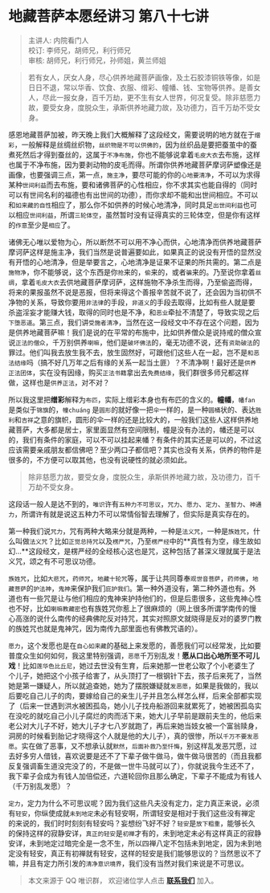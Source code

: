 # 地藏菩萨本愿经讲习 第八十七讲

> 主讲人: 内院看门人 <br />
> 校订: 李师兄，胡师兄，利行师兄 <br />
> 审核: 胡师兄，利行师兄，孙师姐，黄兰师姐 <br />

> 若有女人，厌女人身，尽心供养地藏菩萨画像，及土石胶漆铜铁等像，如是日日不退，常以华香、饮食、衣服、缯彩、幢幡、钱、宝物等供养。是善女人，尽此一报女身，百千万劫，更不生有女人世界，何况复受。除非慈愿力故，要受女身，度脱众生，承斯供养地藏力故，及功德力，百千万劫不受女身。

感恩地藏菩萨加被，昨天晚上我们大概解释了这段经文，需要说明的地方就在于`缯彩`，一般解释是丝绸丝织物，`丝织物是不可以供佛的`，因为丝织品是要把蚕茧中的蚕煮死然后才得到蚕丝的，这属于`不净布施`，你也不能够说拿着`毛皮大衣`去布施，这样也属于不净布施，因为要剥动物的皮毛而得。所谓你供养地藏菩萨摩诃萨塑像还是画像，也要强调三点，第一点，`施主净`，要尽可能的你的`心地要清净`，不可以为求得某种`世间利益`而去布施，要和诸佛菩萨的心性相应，你不求其实也能自得的（同时可以有世间名利的福德也有出世间的功德），而你求却不能和出世间相应。不可以和`如来藏的自性`相应了，那么你不如供养的时候心地清净，同时具足`出世间利益`也可以相应`世间利益`，所谓`三轮体空`，虽然暂时没有证得真实的三轮体空，但是你有这样的`作意`至少是`相应`了。

诸佛无心唯以爱物为心，所以断然不可以用不净心而供，心地清净而供养地藏菩萨摩诃萨这样是施主净，我们当然是说普遍要如此，如果真正的说没有开悟的显然没有开悟的心地清净，但是举要言之，心地清净是证果不证果的所共需的。第二点是`施物净`，你不能够说，这个东西是你`抢`来的，`偷`来的，或者`骗`来的。乃至说你拿着`丝绸`，拿着`毛皮大衣`去供地藏菩萨摩诃萨，这样施物不净杀生而得，乃至偷盗而得，将来的果报虽然不说是恶报，但将来得这个善报辛苦就不说了，还会因为当初供不净物的关系，导致你要用`非法律`的手段，`非道义`的手段去取得，比如有些人就是要杀盗淫妄才能赚大钱，取得的同时也是不净，和`恶业`牵扯不清楚了，导致实现之后`下堕恶道`。第三点，我们讲`受施者清净`，当然在这一段经文中不存在这个问题，因为是供养地藏菩萨嘛！我们是说的在平常的布施中，比如供养僧众是说持戒的僧众宣说`正法的僧众`，千万别供养`喇嘛`，他们是`破坏佛法`的，毫无功德不说，还有`资助破法`的罪过。他们叫我去放生我不去，放生固然好，可跟他们这些人在一起，岂不是`和恶法结缘`吗（搞不好几万年之后有缘的关系一起当土匪）？不清净啊！最好还是`供养正法团体`，实在没有因缘，购买`正法书籍`拿出去`免费结缘`，我们群很多师兄都这样做，这样也是`供养正法`，对不对？

所以我这里把**缯彩**解释为`布匹`，实际上缯彩本身也有布匹的含义的。**幢幡**，`幡fan` 是类似于`锦旗`的，`幢chuáng` 是`圆形`的就好像一把`伞`一样的，是一种`圆桶`状的、表达`胜利`和`吉祥`之意的旗帜，圆形的伞一样的还是比较大的，一般我们这些人这样供养地藏菩萨，大多都是居士，家里面显然有空间限制，幢是没有办法的，幡还是可以的，我们有条件的家庭，可以不可以挂起来幡？有条件的其实还是可以的，不过这应该需要亲戚朋友都信佛吧？至少两口子都信吧？其实也没有关系，供养的物件是很多的，不方便可以取其他，也没有说硬性的就必须如此。

> 除非慈愿力故，要受女身，度脱众生，承斯供养地藏力故，及功德力，百千万劫不受女身。

这段话一般人是达不到的，`唯识`许有`五种力不可思议`，`咒力`、`愿力`、`定力`、`圣智力`、`神通力`，所谓许有就是说这五种力不可以常情俗智去理解了，但实际是真实存在的。

第一种我们说`咒力`，咒有两种大略来分就是两种，一种是`法义咒`，一种是`族姓咒`，什么叫做`法义咒`？比如`正觉总持咒`以及`楞严咒`，乃至`楞严经`中的**真性有为空，缘生故如幻...**这段经文，是楞严经的全经核心这也是咒，这种包括了甚深义理就属于是法义咒，颂之有不可思议功德。

`族姓咒`，比如`大悲咒`，`药师咒`，`地藏十轮咒`等，属于让共同尊奉`观世音菩萨`，`药师佛`，`地藏菩萨`的`护法神`，`鬼神`来保护我们`庇护我们`。第一种外道没有，第二种外道也有。外道也有一些咒是让与他们相应的鬼神来护持他们的，但是后患很多，这些鬼神心性也不好，比如`喇嘛教藏密`也有族姓咒你惹上了很麻烦的（网上很多所谓学南传的慢心高涨的说什么南传的经典佛陀反对持咒，其实对照原文就晓得是反对的婆罗门教的族姓咒也就是鬼神咒，因为南传九部里面也有佛教咒语的）。

`愿力`，这个发愿也是在`自心如来藏`的基础上来发愿的，善愿我们可以经常发，比如要普度众生如何如何，我这里特别强调，`恶愿`千万别乱发！**愿从口出心地所至不可儿戏**！比如`莲华色比丘尼`，她过去世没有生育，后来她那一世老公取了个小老婆生了个儿子，她把这个小孩子给害了，从头顶打了一根钢针下去，孩子后来死了，当然她是第一嫌疑人，所以就追查她，她为了摆脱嫌疑就`发恶愿`，如果是我做的，我以后要吃自己儿子的肉，要嫁给自己的亲生儿子并且怎么样怎么样，后来全部都实现了（后来一世遇到洪水被困孤岛，她小儿子找舟船游回来就累死了，她被困孤岛实在没吃的就吃自己小儿子腐烂的肉而活下来，她大儿子早前是跟前夫生的，他后来老公对大儿子不好，她大儿子才七八岁就跑了，再后来她当妓女被一个富翁赎身，洞房的时候看到胎记才晓得这个人就是他的大儿子），真的很惨，所以`千万不要发恶愿`。实在做了恶事，又不想承认就`默然`，`后面补救乃至忏悔`，别这样乱发恶咒愿，过去好多穷人借钱，喜欢说要是还不了下辈子做牛做马，做牛做马很苦的（而且我都反复强调畜生道没完没了的，不是做一世牛马就可以了），你就说我今生还不了，我下辈子会成为有钱人加倍偿还，六道轮回你且那么确定，下辈子不能成为有钱人（千万别乱发愿）？

`定力`，定力为什么不可思议呢？因为我们这些凡夫没有定力，定力真正来说，必须有`轻安`，你纵使成就`未到地定`未必有轻安啊，所谓轻安是相对于我们这些没有禅定的来说的，我们时时刻刻有轻安吗？妄想纷飞好不好？`轻安`是`放下粗重`，能够长久的保持这样的寂静安详，`真正的轻安`是`初禅`才有的，未到地定未必有这样真正的寂静安详，未到地定过暗完全是一念不生，所以四禅八定不包括未到地定，因为未到地定没有轻安，真正有初禅就有轻安，这样的轻安是我们能够思议的？当然思议不了嘛，并且有定力所引发的`清净意识境界`，我们没有当然对我们来说是不可思议。

> 本文来源于 QQ 唯识群， 欢迎诸位学人点击 **[联系我们](https://mp.weixin.qq.com/s/lZCfWjmLjgNR165Tx4_bCQ)** 加入。
